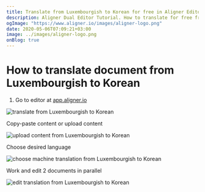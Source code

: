 ```yaml
---
title: Translate from Luxembourgish to Korean for free in Aligner Editor
description: Aligner Dual Editor Tutorial. How to translate for free from Luxembourgish to Korean. Aligner is multilingual document management platform. 
ogImage: "https://www.aligner.io/images/aligner-logo.png"
date: 2020-05-06T07:09:21+03:00
image: ../images/aligner-logo.png
onBlog: true
---
```


# How to translate document from Luxembourgish to Korean

1. Go to editor at [app.aligner.io](https://app.aligner.io "Aligner App web page")

![translate from Luxembourgish to Korean](../aligner-blank-editor.png "translate from Luxembourgish to Korean")

Copy-paste content or upload content

![upload content from Luxembourgish to Korean](../aligner-uploaded-document.png "upload content from Luxembourgish to Korean")

Choose desired language

![choose machine translation from Luxembourgish to Korean](../aligner-language-dropdown.png "choose machine translation from Luxembourgish to Korean")

Work and edit 2 documents in parallel

![edit translation from Luxembourgish to Korean](../aligner-double-sitded-editor.png "edit translation from Luxembourgish to Korean")

